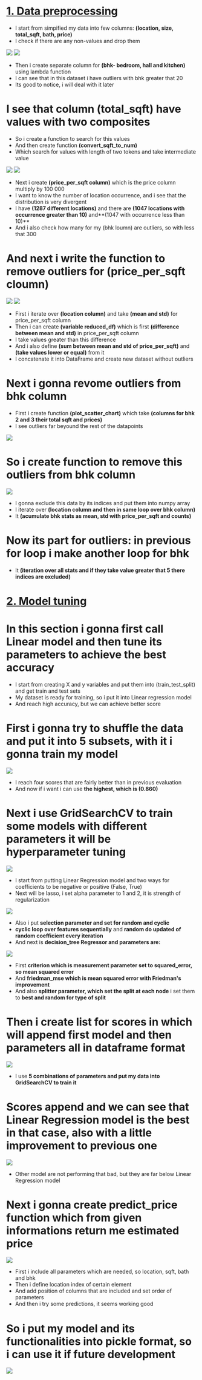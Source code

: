 # [1. Data preprocessing](https://github.com/JakubTabor/Data_augmentation_imbalance_data/blob/main/Project_home_price_model/Description/Preprocessing)
* I start from simpified my data into few columns: **(location, size,	total_sqft,	bath,	price)**
* I check if there are any non-values and drop them

![](https://github.com/JakubTabor/Data_augmentation_imbalance_data/blob/main/Project_home_price_model/Images/isnull.png)
![](https://github.com/JakubTabor/Data_augmentation_imbalance_data/blob/main/Project_home_price_model/Images/dropna.png)
* Then i create separate column for **(bhk- bedroom, hall and kitchen)** using lambda function
* I can see that in this dataset i have outliers with bhk greater that 20
* Its good to notice, i will deal with it later
# I see that column (total_sqft) have values with two composites
* So i create a function to search for this values
* And then create function **(convert_sqft_to_num)** 
* Which search for values with length of two tokens and take intermediate value

![](https://github.com/JakubTabor/Data_augmentation_imbalance_data/blob/main/Project_home_price_model/Images/sqft_to_num_function.png)
![](https://github.com/JakubTabor/Data_augmentation_imbalance_data/blob/main/Project_home_price_model/Images/convert_sqft_to_num%20.png)
* Next i create **(price_per_sqft column)** which is the price column multiply by 100 000
* I want to know the number of location occurrence, and i see that the distribution is very divergent
* I have **(1287 different locations)** and there are **(1047 locations with occurrence greater than 10)** and**(1047 with occurrence less than 10)**
* And i also check how many for my (bhk loumn) are outliers, so with less that 300
# And next i write the function to remove outliers for (price_per_sqft cloumn)

![](https://github.com/JakubTabor/Data_augmentation_imbalance_data/blob/main/Project_home_price_model/Images/remove_pps_outliers.png)
![](https://github.com/JakubTabor/Data_augmentation_imbalance_data/blob/main/Project_home_price_model/Images/pps_values.png)
* First i iterate over **(location column)** and take **(mean and std)** for price_per_sqft column
* Then i can create **(variable reduced_df)** which is first **(difference between mean and std)** in price_per_sqft column 
* I take values greater than this difference
* And i also define **(sum between mean and std of price_per_sqft)** and **(take values lower or equal)** from it 
* I concatenate it into DataFrame and create new dataset without outliers
# Next i gonna revome outliers from bhk column
* First i create function **(plot_scatter_chart)** which take **(columns for bhk 2 and 3 their total sqft and prices)**
* I see outliers far beyound the rest of the datapoints

![](https://github.com/JakubTabor/Data_augmentation_imbalance_data/blob/main/Project_home_price_model/Images/plot1_outliers.png)

# So i create function to remove this outliers from bhk column

![](https://github.com/JakubTabor/Data_augmentation_imbalance_data/blob/main/Project_home_price_model/Images/remove_bhk_outliers_function.png)
* I gonna exclude this data by its indices and put them into numpy array
* I iterate over **(location column and then in same loop over bhk column)** 
* It **(acumulate bhk stats as mean, std with price_per_sqft and counts)**
# Now its part for outliers: in previous for loop i make another loop for bhk
* It **(iteration over all stats and if they take value greater that 5 there indices are excluded)**

#
#
#
# [2. Model tuning](https://github.com/JakubTabor/Data_augmentation_imbalance_data/blob/main/Project_home_price_model/Description/Model_tuning)
# In this section i gonna first call Linear model and then tune its parameters to achieve the best accuracy
* I start from creating X and y variables and put them into (train_test_split) and get train and test sets
* My dataset is ready for training, so i put it into Linear regression model
* And reach high accuracy, but we can achieve better score
# First i gonna try to shuffle the data and put it into 5 subsets, with it i gonna train my model

![](https://github.com/JakubTabor/Data_augmentation_imbalance_data/blob/main/Project_home_price_model/Images_model/cross_val_score.png)

* I reach four scores that are fairly better than in previous evaluation
* And now if i want i can use **the highest, which is (0.860)**

# Next i use GridSearchCV to train some models with different parameters it will be hyperparameter tuning

![](https://github.com/JakubTabor/Data_augmentation_imbalance_data/blob/main/Project_home_price_model/Images_model/linear_regression.png)

* I start from putting Linear Regression model and two ways for coefficients to be negative or positive (False, True) 
* Next will be lasso, i set alpha parameter to 1 and 2, it  is strength of regularization

![](https://github.com/JakubTabor/Data_augmentation_imbalance_data/blob/main/Project_home_price_model/Images_model/lasso.png)

* Also i put **selection parameter and set for random and cyclic**
* **cyclic loop over features sequentially** and **random do updated of random coefficient every iteration**
* And next is **decision_tree Regressor and parameters are:**

![](https://github.com/JakubTabor/Data_augmentation_imbalance_data/blob/main/Project_home_price_model/Images_model/decision_tree.png)

* First **criterion which is measurement parameter set to squared_error, so mean squared error**
* And **friedman_mse which is mean squared error with Friedman's improvement**
* And also **splitter parameter, which set the split at each node** i set them to **best and random for type of split**
# Then i **create list for scores in which will append first model and then parameters all in dataframe format**

![](https://github.com/JakubTabor/Data_augmentation_imbalance_data/blob/main/Project_home_price_model/Images_model/scores_dataframe.png)

* I use **5 combinations of parameters and put my data into GridSearchCV to train it**
# Scores append and we can see that Linear Regression model is the best in that case, also with a little improvement to previous one

![](https://github.com/JakubTabor/Data_augmentation_imbalance_data/blob/main/Project_home_price_model/Images_model/scores.png)

* Other model are not performing that bad, but they are far below Linear Regression model
# Next i gonna create predict_price function which from given informations return me estimated price

![](https://github.com/JakubTabor/Data_augmentation_imbalance_data/blob/main/Project_home_price_model/Images_model/predict_function.png)

* First i include all parameters which are needed, so location, sqft, bath and bhk
* Then i define location index of certain element
* And add position of columns that are included and set order of parameters
* And then i try some predictions, it seems working good
# So i put my model and its functionalities into pickle format, so i can use it if future development

![](https://github.com/JakubTabor/Data_augmentation_imbalance_data/blob/main/Project_home_price_model/Images_model/model_saving.png)
